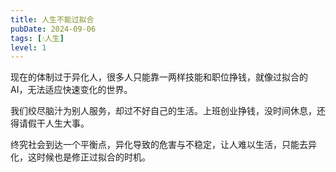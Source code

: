 ```yaml
---
title: 人生不能过拟合
pubDate: 2024-09-06
tags: [💧人生]
level: 1
---
```


现在的体制过于异化人，很多人只能靠一两样技能和职位挣钱，就像过拟合的 AI，无法适应快速变化的世界。

我们绞尽脑汁为别人服务，却过不好自己的生活。上班创业挣钱，没时间休息，还得请假干人生大事。

终究社会到达一个平衡点，异化导致的危害与不稳定，让人难以生活，只能去异化，这时候也是修正过拟合的时机。
